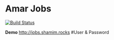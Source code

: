 # Amar Jobs

[![Build Status](http://shamim.rocks/ajobs/screen-shot.png)](https://travis-ci.org/laravel/framework)

**Demo**
http://jobs.shamim.rocks
#User & Password
